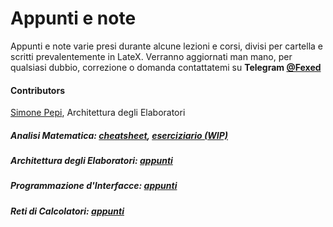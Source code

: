 # Appunti e note
Appunti e note varie presi durante alcune lezioni e corsi, divisi per cartella e scritti prevalentemente in LateX.
Verranno aggiornati man mano, per qualsiasi dubbio, correzione o domanda contattatemi su <b>Telegram [@Fexed](https://t.me/fexed)</b>
#### Contributors
[Simone Pepi](https://github.com/sipemopo92), Architettura degli Elaboratori

##### Analisi Matematica: [cheatsheet](https://github.com/fexed/Notes/blob/master/AM/AM.pdf), [eserciziario (WIP)](https://github.com/fexed/Notes/blob/master/AM/AM_eserciziario.pdf)

##### Architettura degli Elaboratori: [appunti](https://github.com/fexed/Notes/blob/master/AE/architettura_appunti.pdf)

##### Programmazione d'Interfacce: [appunti](https://github.com/fexed/Notes/blob/master/PI/PI.pdf)

##### Reti di Calcolatori: [appunti](https://github.com/fexed/Notes/blob/master/RCL/RCL.pdf)
